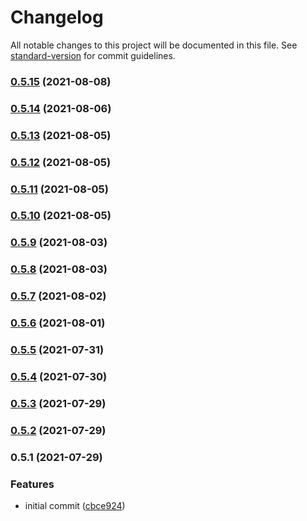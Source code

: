 # Changelog

All notable changes to this project will be documented in this file. See [standard-version](https://github.com/conventional-changelog/standard-version) for commit guidelines.

### [0.5.15](https://github.com/trb-a/cumalis-lisp/compare/v0.5.14...v0.5.15) (2021-08-08)

### [0.5.14](https://github.com/trb-a/cumalis-lisp/compare/v0.5.13...v0.5.14) (2021-08-06)

### [0.5.13](https://github.com/trb-a/cumalis-lisp/compare/v0.5.12...v0.5.13) (2021-08-05)

### [0.5.12](https://github.com/trb-a/cumalis-lisp/compare/v0.5.11...v0.5.12) (2021-08-05)

### [0.5.11](https://github.com/trb-a/cumalis-lisp/compare/v0.5.10...v0.5.11) (2021-08-05)

### [0.5.10](https://github.com/trb-a/cumalis-lisp/compare/v0.5.9...v0.5.10) (2021-08-05)

### [0.5.9](https://github.com/trb-a/cumalis-lisp/compare/v0.5.8...v0.5.9) (2021-08-03)

### [0.5.8](https://github.com/trb-a/cumalis-lisp/compare/v0.5.7...v0.5.8) (2021-08-03)

### [0.5.7](https://github.com/trb-a/cumalis-lisp/compare/v0.5.6...v0.5.7) (2021-08-02)

### [0.5.6](https://github.com/trb-a/cumalis-lisp/compare/v0.5.5...v0.5.6) (2021-08-01)

### [0.5.5](https://github.com/trb-a/cumalis-lisp/compare/v0.5.4...v0.5.5) (2021-07-31)

### [0.5.4](https://github.com/trb-a/cumalis-lisp/compare/v0.5.3...v0.5.4) (2021-07-30)

### [0.5.3](https://github.com/trb-a/cumalis-lisp/compare/v0.5.2...v0.5.3) (2021-07-29)

### [0.5.2](https://github.com/trb-a/cumalis-lisp/compare/v0.5.1...v0.5.2) (2021-07-29)

### 0.5.1 (2021-07-29)


### Features

* initial commit ([cbce924](https://github.com/trb-a/cumalis-lisp/commit/cbce924e2e73fc1e99a972691b5007958f962e25))
